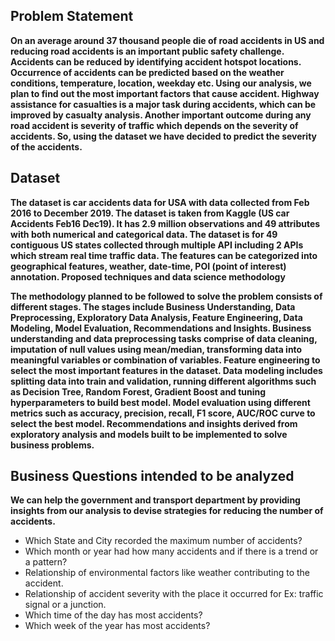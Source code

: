 ## Problem Statement
 
**On an average around 37 thousand people die of road accidents in US and reducing road accidents is an important public safety challenge. Accidents can be reduced by identifying accident hotspot locations. Occurrence of accidents can be predicted based on the weather conditions, temperature, location, weekday etc. Using our analysis, we plan to find out the most important factors that cause accident. Highway assistance for casualties is a major task during accidents, which can be improved by casualty analysis. Another important outcome during any road accident is severity of traffic which depends on the severity of accidents. So, using the dataset we have decided to predict the severity of the accidents.**

## Dataset 
 
**The dataset is car accidents data for USA with data collected from Feb 2016 to December 2019. The dataset is taken from Kaggle (US car Accidents Feb16 Dec19). It has 2.9 million observations and 49 attributes with both numerical and categorical data. The dataset is for 49 contiguous US states collected through multiple API including 2 APIs which stream real time traffic data. The features can be categorized into geographical features, weather, date-time, POI (point of interest) annotation.  Proposed techniques and data science methodology**
 
**The methodology planned to be followed to solve the problem consists of different stages. The stages include Business Understanding, Data Preprocessing, Exploratory Data Analysis, Feature Engineering, Data Modeling, Model Evaluation, Recommendations and Insights. Business understanding and data preprocessing tasks comprise of data cleaning, imputation of null values using mean/median, transforming data into meaningful variables or combination of variables. Feature engineering to select the most important features in the dataset. Data modeling includes splitting data into train and validation, running different algorithms such as Decision Tree, Random Forest, Gradient Boost and tuning hyperparameters to build best model. Model evaluation using different metrics such as accuracy, precision, recall, F1 score, AUC/ROC curve to select the best model. Recommendations and insights derived from exploratory analysis and models built to be implemented to solve business problems.** 
 
 
## Business Questions intended to be analyzed 
 
**We can help the government and transport department by providing insights from our analysis to devise strategies for reducing the number of accidents.**
<br>
* Which State and City recorded the maximum number of accidents? 
* Which month or year had how many accidents and if there is a trend or a pattern? 
* Relationship of environmental factors like weather contributing to the accident. 
* Relationship of accident severity with the place it occurred for Ex: traffic signal or a junction. 
* Which time of the day has most accidents? 
* Which week of the year has most accidents? 
 
